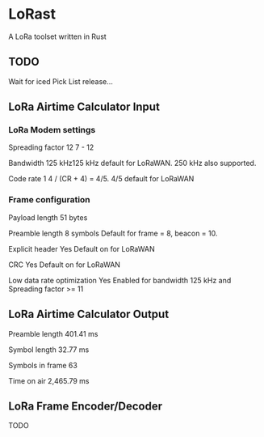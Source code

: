# LoRast

A LoRa toolset written in Rust

## TODO

Wait for iced Pick List release...

## LoRa Airtime Calculator Input

### LoRa Modem settings

Spreading factor
12
7 - 12

Bandwidth
125
kHz125 kHz default for LoRaWAN. 250 kHz also supported.

Code rate
1
4 / (CR + 4) = 4/5.
4/5 default for LoRaWAN

### Frame configuration

Payload length
51
bytes

Preamble length
8 symbols
Default for frame = 8, beacon = 10.

Explicit header
Yes
Default on for LoRaWAN

CRC
Yes
Default on for LoRaWAN

Low data rate optimization
Yes
Enabled for bandwidth 125 kHz and Spreading factor >= 11

## LoRa Airtime Calculator Output

Preamble length
401.41 ms

Symbol length
32.77 ms

Symbols in frame
63

Time on air
2,465.79 ms

## LoRa Frame Encoder/Decoder

TODO
